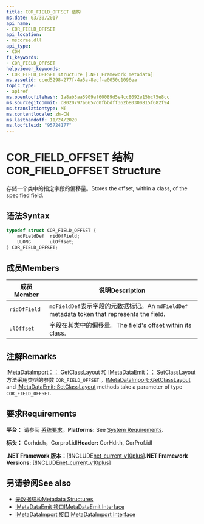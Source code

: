 ```yaml
---
title: COR_FIELD_OFFSET 结构
ms.date: 03/30/2017
api_name:
- COR_FIELD_OFFSET
api_location:
- mscoree.dll
api_type:
- COM
f1_keywords:
- COR_FIELD_OFFSET
helpviewer_keywords:
- COR_FIELD_OFFSET structure [.NET Framework metadata]
ms.assetid: cced5298-277f-4a5a-8ecf-a0050c1096ea
topic_type:
- apiref
ms.openlocfilehash: 1a8ab5aa5909af60089d5e4cc8092e15bc75e8cc
ms.sourcegitcommit: d8020797a6657d0fbbdff362b80300815f682f94
ms.translationtype: MT
ms.contentlocale: zh-CN
ms.lasthandoff: 11/24/2020
ms.locfileid: "95724177"
---
```

# <a name="cor_field_offset-structure"></a><span data-ttu-id="3466d-102">COR_FIELD_OFFSET 结构</span><span class="sxs-lookup"><span data-stu-id="3466d-102">COR_FIELD_OFFSET Structure</span></span>

<span data-ttu-id="3466d-103">存储一个类中的指定字段的偏移量。</span><span class="sxs-lookup"><span data-stu-id="3466d-103">Stores the offset, within a class, of the specified field.</span></span>  
  
## <a name="syntax"></a><span data-ttu-id="3466d-104">语法</span><span class="sxs-lookup"><span data-stu-id="3466d-104">Syntax</span></span>  
  
```cpp  
typedef struct COR_FIELD_OFFSET {  
    mdFieldDef  ridOfField;  
    ULONG       ulOffset;  
} COR_FIELD_OFFSET;  
```  
  
## <a name="members"></a><span data-ttu-id="3466d-105">成员</span><span class="sxs-lookup"><span data-stu-id="3466d-105">Members</span></span>  
  
|<span data-ttu-id="3466d-106">成员</span><span class="sxs-lookup"><span data-stu-id="3466d-106">Member</span></span>|<span data-ttu-id="3466d-107">说明</span><span class="sxs-lookup"><span data-stu-id="3466d-107">Description</span></span>|  
|------------|-----------------|  
|`ridOfField`|<span data-ttu-id="3466d-108">`mdFieldDef`表示字段的元数据标记。</span><span class="sxs-lookup"><span data-stu-id="3466d-108">An `mdFieldDef` metadata token that represents the field.</span></span>|  
|`ulOffset`|<span data-ttu-id="3466d-109">字段在其类中的偏移量。</span><span class="sxs-lookup"><span data-stu-id="3466d-109">The field's offset within its class.</span></span>|  
  
## <a name="remarks"></a><span data-ttu-id="3466d-110">注解</span><span class="sxs-lookup"><span data-stu-id="3466d-110">Remarks</span></span>  

 <span data-ttu-id="3466d-111">[IMetaDataImport：： GetClassLayout](imetadataimport-getclasslayout-method.md) 和 [IMetaDataEmit：： SetClassLayout](imetadataemit-setclasslayout-method.md) 方法采用类型的参数 `COR_FIELD_OFFSET` 。</span><span class="sxs-lookup"><span data-stu-id="3466d-111">[IMetaDataImport::GetClassLayout](imetadataimport-getclasslayout-method.md) and [IMetaDataEmit::SetClassLayout](imetadataemit-setclasslayout-method.md) methods take a parameter of type `COR_FIELD_OFFSET`.</span></span>  
  
## <a name="requirements"></a><span data-ttu-id="3466d-112">要求</span><span class="sxs-lookup"><span data-stu-id="3466d-112">Requirements</span></span>  

 <span data-ttu-id="3466d-113">**平台：** 请参阅 [系统要求](../../get-started/system-requirements.md)。</span><span class="sxs-lookup"><span data-stu-id="3466d-113">**Platforms:** See [System Requirements](../../get-started/system-requirements.md).</span></span>  
  
 <span data-ttu-id="3466d-114">**标头：** Corhdr.h，Corprof.idl</span><span class="sxs-lookup"><span data-stu-id="3466d-114">**Header:** CorHdr.h, CorProf.idl</span></span>  
  
 <span data-ttu-id="3466d-115">**.NET Framework 版本：**[!INCLUDE[net_current_v10plus](../../../../includes/net-current-v10plus-md.md)]</span><span class="sxs-lookup"><span data-stu-id="3466d-115">**.NET Framework Versions:** [!INCLUDE[net_current_v10plus](../../../../includes/net-current-v10plus-md.md)]</span></span>  
  
## <a name="see-also"></a><span data-ttu-id="3466d-116">另请参阅</span><span class="sxs-lookup"><span data-stu-id="3466d-116">See also</span></span>

- [<span data-ttu-id="3466d-117">元数据结构</span><span class="sxs-lookup"><span data-stu-id="3466d-117">Metadata Structures</span></span>](metadata-structures.md)
- [<span data-ttu-id="3466d-118">IMetaDataEmit 接口</span><span class="sxs-lookup"><span data-stu-id="3466d-118">IMetaDataEmit Interface</span></span>](imetadataemit-interface.md)
- [<span data-ttu-id="3466d-119">IMetaDataImport 接口</span><span class="sxs-lookup"><span data-stu-id="3466d-119">IMetaDataImport Interface</span></span>](imetadataimport-interface.md)
